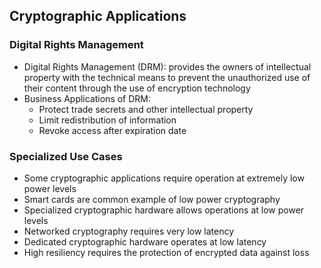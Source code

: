 ## Cryptographic Applications

### Digital Rights Management
* Digital Rights Management (DRM): provides the owners of intellectual property with the technical means to prevent the unauthorized use of their content through the use of encryption technology
* Business Applications of DRM:
    * Protect trade secrets and other intellectual property
    * Limit redistribution of information
    * Revoke access after expiration date

### Specialized Use Cases
* Some cryptographic applications require operation at extremely low power levels
* Smart cards are common example of low power cryptography
* Specialized cryptographic hardware allows operations at low power levels
* Networked cryptography requires very low latency
* Dedicated cryptographic hardware operates at low latency
* High resiliency requires the protection of encrypted data against loss